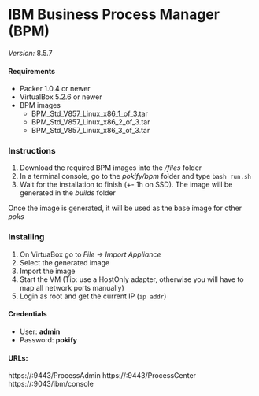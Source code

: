 # IBM Business Process Manager (BPM)
*Version:* 8.5.7

#### Requirements
* Packer 1.0.4 or newer
* VirtualBox 5.2.6 or newer
* BPM images
  * BPM_Std_V857_Linux_x86_1_of_3.tar
  * BPM_Std_V857_Linux_x86_2_of_3.tar
  * BPM_Std_V857_Linux_x86_3_of_3.tar

### Instructions
1. Download the required BPM images into the */files* folder
2. In a terminal console, go to the *pokify/bpm* folder and type `bash run.sh`
3. Wait for the installation to finish (+- 1h on SSD). The image will be generated in the *builds* folder

Once the image is generated, it will be used as the base image for other *poks*

### Installing
1. On VirtuaBox go to *File -> Import Appliance*
2. Select the generated image
3. Import the image
4. Start the VM (Tip: use a HostOnly adapter, otherwise you will have to map all network ports manually)
5. Login as root and get the current IP (`ip addr`)

#### Credentials
* User: **admin**
* Password: **pokify**

#### URLs:
https://<IP>:9443/ProcessAdmin
https://<IP>:9443/ProcessCenter
https://<IP>:9043/ibm/console
